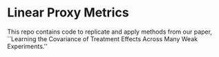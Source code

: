 # Linear Proxy Metrics

This repo contains code to replicate and apply methods from our paper, ``Learning the Covariance of Treatment Effects Across Many Weak Experiments.''
